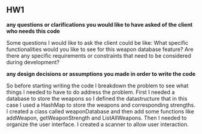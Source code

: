 
## HW1

**any questions or clarifications you would like to have asked of the client who needs this code**

Some questions I would like to ask the client could be like:
What specific functionalities would you like to see for this weapon database feature?
Are there any specific requirements or constraints that need to be considered during development?



**any design decisions or assumptions you made in order to write the code**

So before starting writing the code I breakdown the problem to see what things I needed to have
to do address the problem.
First I needed a database to store the weapons so I defined the datastructure that in this case
I used a HashMap to store the weapons and corresponding strengths.
I created a class called weaponDatabase and then add some functions like addWeapon, getWeaponStrength and 
ListAllWeapons. Then I needed to organize the user interface. I created a scanner to allow user
interaction.

